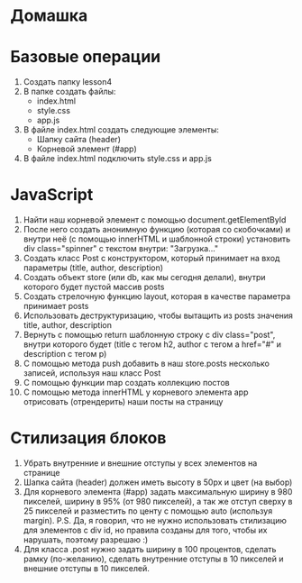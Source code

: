 # Домашка

# Базовые операции
1. Создать папку lesson4
2. В папке создать файлы:
	- index.html
	- style.css
	- app.js
3. В файле index.html создать следующие элементы:
	- Шапку сайта (header)
	- Корневой элемент (#app)
4. В файле index.html подключить style.css и app.js

# JavaScript

1. Найти наш корневой элемент с помощью document.getElementById
2. После него создать анонимную функцию (которая со скобочками) и внутри неё (с помощью innerHTML и шаблонной строки) установить div class="spinner" с текстом внутри: "Загрузка..."
3. Создать класс Post с конструктором, который принимает на вход параметры (title, author, description)
4. Создать объект store (или db, как мы сегодня делали), внутри которого будет пустой массив posts
5. Создать стрелочную функцию layout, которая в качестве параметра принимает posts
6. Использовать деструктуризацию, чтобы вытащить из posts значения title, author, description
7. Вернуть с помощью return шаблонную строку с div class="post", внутри которого будет (title с тегом h2, author с тегом a href="#" и description с тегом p)
8. С помощью метода push добавить в наш store.posts несколько записей, используя наш класс Post
9. С помощью функции map создать коллекцию постов
10. С помощью метода innerHTML у корневого элемента app отрисовать (отрендерить) наши посты на страницу

# Стилизация блоков

1. Убрать внутренние и внешние отступы у всех элементов на странице
2. Шапка сайта (header) должен иметь высоту в 50px и цвет (на выбор)
3. Для корневого элемента (#app) задать максимальную ширину в 980 пикселей, ширину в 95% (от 980 пикселей), а так же отступ сверху в 25 пикселей и разместить по центу с помощью auto (используя margin).
P.S. Да, я говорил, что не нужно использовать стилизацию для элементов c div id, но правила созданы для того, чтобы их нарушать, поэтому разрешаю :)
4. Для класса .post нужно задать ширину в 100 процентов, сделать рамку (по-желанию), сделать внутренние отступы в 10 пикселей и внешние отступы в 10 пикселей.